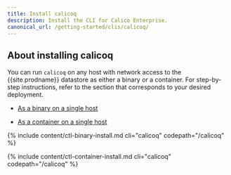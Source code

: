 ```yaml
---
title: Install calicoq
description: Install the CLI for Calico Enterprise.
canonical_url: /getting-started/clis/calicoq/
---
```


## About installing calicoq

You can run `calicoq` on any host with network access to the
{{site.prodname}} datastore as either a binary or a container.
For step-by-step instructions, refer to the section that
corresponds to your desired deployment.

- [As a binary on a single host](#install-calicoq-as-a-binary-on-a-single-host)

- [As a container on a single host](#install-calicoq-as-a-container-on-a-single-host)

{% include content/ctl-binary-install.md cli="calicoq" codepath="/calicoq" %}

{% include content/ctl-container-install.md cli="calicoq" codepath="/calicoq" %}
